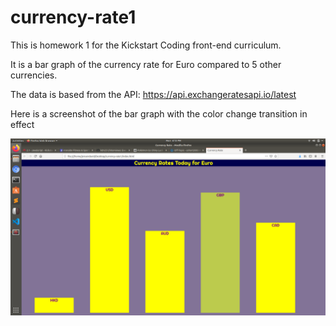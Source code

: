 # currency-rate1

This is homework 1 for the Kickstart Coding front-end curriculum.

It is a bar graph of the currency rate for Euro compared to 5 other currencies.

The data is based from the API: https://api.exchangeratesapi.io/latest

Here is a screenshot of the bar graph with the color change transition in effect


![Screenshot](./img/screenshot.png)
